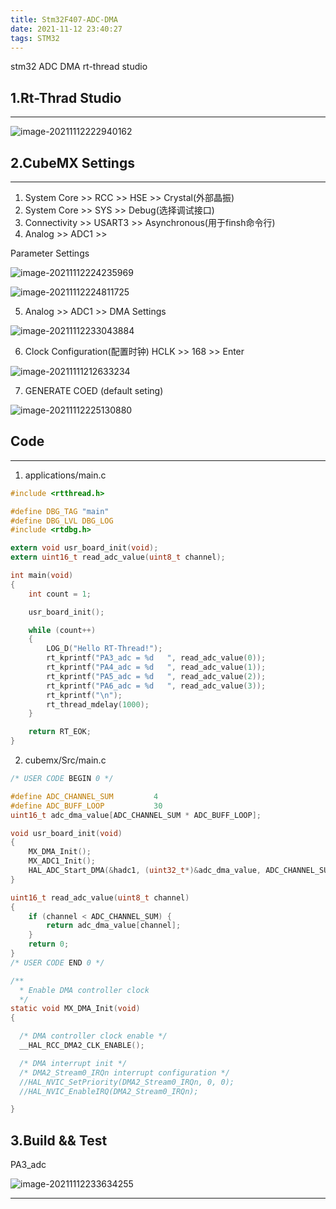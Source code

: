 ```yaml
---
title: Stm32F407-ADC-DMA
date: 2021-11-12 23:40:27
tags: STM32
---
```


stm32 ADC DMA rt-thread studio

## 1.Rt-Thrad Studio

---

![image-20211112222940162](image-20211112222940162.png)

## 2.CubeMX Settings

---

1. System Core >> RCC >> HSE >> Crystal(外部晶振)
2. System Core >> SYS >> Debug(选择调试接口)
3. Connectivity >> USART3 >> Asynchronous(用于finsh命令行)
4. Analog >> ADC1 >>

Parameter Settings

![image-20211112224235969](image-20211112224235969.png)

![image-20211112224811725](image-20211112224811725.png)

5. Analog >> ADC1 >> DMA Settings

![image-20211112233043884](image-20211112233043884.png)

6. Clock Configuration(配置时钟)  HCLK >> 168 >> Enter

![image-20211111212633234](image-20211111212633234.png)

7. GENERATE COED (default seting)

![image-20211112225130880](image-20211112225130880.png)

## Code

---

1. applications/main.c

```c
#include <rtthread.h>

#define DBG_TAG "main"
#define DBG_LVL DBG_LOG
#include <rtdbg.h>

extern void usr_board_init(void);
extern uint16_t read_adc_value(uint8_t channel);

int main(void)
{
    int count = 1;

    usr_board_init();

    while (count++)
    {
        LOG_D("Hello RT-Thread!");
        rt_kprintf("PA3_adc = %d   ", read_adc_value(0));
        rt_kprintf("PA4_adc = %d   ", read_adc_value(1));
        rt_kprintf("PA5_adc = %d   ", read_adc_value(2));
        rt_kprintf("PA6_adc = %d   ", read_adc_value(3));
        rt_kprintf("\n");
        rt_thread_mdelay(1000);
    }

    return RT_EOK;
}
```

2. cubemx/Src/main.c

```c
/* USER CODE BEGIN 0 */

#define ADC_CHANNEL_SUM         4
#define ADC_BUFF_LOOP           30
uint16_t adc_dma_value[ADC_CHANNEL_SUM * ADC_BUFF_LOOP];

void usr_board_init(void)
{
    MX_DMA_Init();
    MX_ADC1_Init();
    HAL_ADC_Start_DMA(&hadc1, (uint32_t*)&adc_dma_value, ADC_CHANNEL_SUM * ADC_BUFF_LOOP);
}

uint16_t read_adc_value(uint8_t channel)
{
    if (channel < ADC_CHANNEL_SUM) {
        return adc_dma_value[channel];
    }
    return 0;
}
/* USER CODE END 0 */

/**
  * Enable DMA controller clock
  */
static void MX_DMA_Init(void)
{

  /* DMA controller clock enable */
  __HAL_RCC_DMA2_CLK_ENABLE();

  /* DMA interrupt init */
  /* DMA2_Stream0_IRQn interrupt configuration */
  //HAL_NVIC_SetPriority(DMA2_Stream0_IRQn, 0, 0);
  //HAL_NVIC_EnableIRQ(DMA2_Stream0_IRQn);

}
```

## 3.Build && Test

PA3_adc

![image-20211112233634255](image-20211112233634255.png)

---
